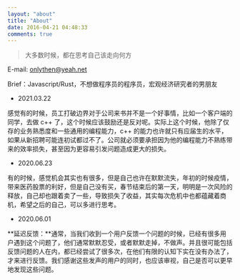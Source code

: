 ```yaml
---
layout: "about"
title: "About"
date: 2016-04-21 04:48:33
comments: true
---
```



>大多数时候，都在思考自己该走向何方

E-mail: onlythen@yeah.net

Brief：Javascript/Rust，不想做程序员的程序员，宏观经济研究者的男朋友

* 2021.03.22

感觉有的时候，员工打破边界对于公司来书并不是一个好事情，比如一个客户端的同学，去做 c++ 了，这个时候应该鼓励还是反对呢。实际上这个时候，他除了仅存的业务熟悉度和一些通用的编程能力，c++ 的能力也许就只有应届生的水平，如果从新招聘可能连初试都过不了。公司就必须要承担因为他的编程能力不熟练带来的效率损失，甚至因为更容易引发问题造成更大的损失。

* 2020.06.23

有的时候，感觉机会其实也有很多，但是自己也许在默默流失，年初的时候疫情，带来医药股票的利好，但是自己没有买，春节结束后的第一天，明明是一次风险的释放，自己却也跟着卖了一些，导致损失了收益，其实每次危机中也都蕴藏着商机，希望之后的自己，可以多进行思考。

* 2020.06.01

**延迟反馈：**通常，当我们收到一个用户反馈一个问题的时候，已经有很多用户遇到这个问题了，他们通常默默忍受，或者默默走掉，不做声。并且很可能包括反馈问题的人在内，都已经尝试了很多次，在他们有限的认知下实在没有办法了，才来进行反馈。我们感谢这些发声的用户的同时，也应该审视，自己是否可以更早地发现这些问题。